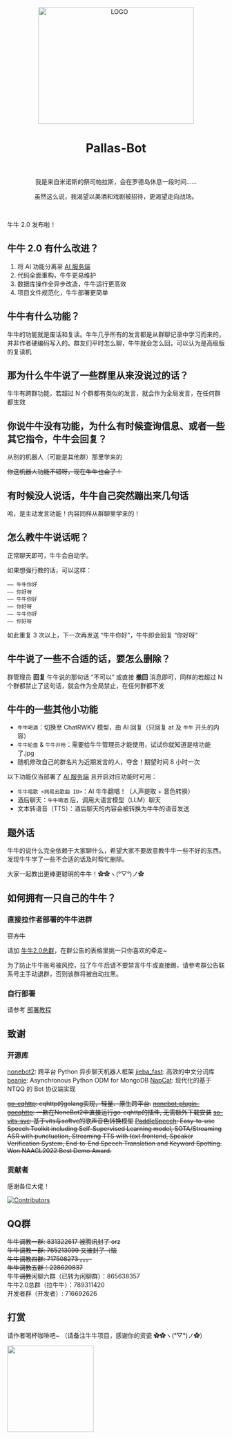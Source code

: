<div align="center">

<img alt="LOGO" src="https://user-images.githubusercontent.com/18511905/195892994-c1a231ec-147a-4f98-ba75-137d89578247.png" width=360 height=270/>

# Pallas-Bot

<br>

我是来自米诺斯的祭司帕拉斯，会在罗德岛休息一段时间......

虽然这么说，我渴望以美酒和戏剧被招待，更渴望走向战场。

</div>
<br>

牛牛 2.0 发布啦！

## 牛牛 2.0 有什么改进？

1. 将 AI 功能分离至 [AI 服务端](https://github.com/PallasBot/Pallas-Bot-AI)
2. 代码全面重构，牛牛更易维护
3. 数据库操作全异步改造，牛牛运行更高效
4. 项目文件规范化，牛牛部署更简单

## 牛牛有什么功能？

牛牛的功能就是废话和复读。牛牛几乎所有的发言都是从群聊记录中学习而来的，并非作者硬编码写入的。群友们平时怎么聊，牛牛就会怎么回，可以认为是高级版的复读机

## 那为什么牛牛说了一些群里从来没说过的话？

牛牛有跨群功能，若超过 N 个群都有类似的发言，就会作为全局发言，在任何群都生效

## 你说牛牛没有功能，为什么有时候查询信息、或者一些其它指令，牛牛会回复？

从别的机器人（可能是其他群）那里学来的

~~你这机器人功能不错呀，现在牛牛也会了！~~

## 有时候没人说话，牛牛自己突然蹦出来几句话

哈，是主动发言功能！内容同样从群聊里学来的！

## 怎么教牛牛说话呢？

正常聊天即可，牛牛会自动学。

如果想强行教的话，可以这样：

```text
—— 牛牛你好
—— 你好呀
—— 牛牛你好
—— 你好呀
—— 牛牛你好
—— 你好呀
```

如此重复 3 次以上，下一次再发送 “牛牛你好”，牛牛即会回复 “你好呀”

## 牛牛说了一些不合适的话，要怎么删除？

群管理员 **回复** 牛牛说的那句话 “不可以” 或直接 **撤回** 消息即可，同样的若超过 N 个群都禁止了这句话，就会作为全局禁止，在任何群都不发

## 牛牛的一些其他小功能

- `牛牛喝酒`：切换至 ChatRWKV 模型，由 AI 回复（只回复 at 及 `牛牛` 开头的内容）
- `牛牛轮盘` & `牛牛开枪`：需要给牛牛管理员才能使用，试试你就知道是啥功能了.jpg
- 随机修改自己的群名片为近期发言的人，夺舍！期望时间 8 小时一次

以下功能仅当部署了 [AI 服务端](https://github.com/PallasBot/Pallas-Bot-AI) 且开启对应功能时可用：

- `牛牛唱歌 <网易云歌曲 ID>`：AI 牛牛翻唱！（人声提取 + 音色转换）
- 酒后聊天：`牛牛喝酒` 后，调用大语言模型（LLM）聊天
- 文本转语音（TTS）：酒后聊天的内容会被转换为牛牛的语音发送

## 题外话

牛牛的说什么完全依赖于大家聊什么，希望大家不要故意教牛牛一些不好的东西。发现牛牛学了一些不合适的话及时帮忙删除。

大家一起教出更棒更聪明的牛牛！✿✿ヽ(°▽°)ノ✿

## 如何拥有一只自己的牛牛？

### 直接拉作者部署的牛牛进群

~~官方牛~~

请加 [牛牛2.0总群](#QQ群)，在群公告的表格里挑一只你喜欢的牵走~  

为了防止牛牛账号被风控，拉了牛牛后请不要禁言牛牛或直接踢，请参考群公告联系号主手动退群，否则该群将被自动拉黑。

### 自行部署

请参考 [部署教程](docs/Deployment.md)

## 致谢

### 开源库

[nonebot2](https://github.com/nonebot/nonebot2): 跨平台 Python 异步聊天机器人框架
[jieba_fast](https://github.com/deepcs233/jieba_fast): 高效的中文分词库
[beanie](https://github.com/BeanieODM/beanie): Asynchronous Python ODM for MongoDB
[NapCat](https://github.com/NapNeko/NapCatQQ): 现代化的基于 NTQQ 的 Bot 协议端实现

~~[go-cqhttp](https://github.com/Mrs4s/go-cqhttp): cqhttp的golang实现，轻量、原生跨平台.~~
~~[nonebot-plugin-gocqhttp](https://github.com/mnixry/nonebot-plugin-gocqhttp): 一款在NoneBot2中直接运行go-cqhttp的插件, 无需额外下载安装~~
~~[so-vits-svc](https://github.com/innnky/so-vits-svc): 基于vits与softvc的歌声音色转换模型~~
~~[PaddleSpeech](https://github.com/PaddlePaddle/PaddleSpeech): Easy-to-use Speech Toolkit including Self-Supervised Learning model, SOTA/Streaming ASR with punctuation, Streaming TTS with text frontend, Speaker Verification System, End-to-End Speech Translation and Keyword Spotting. Won NAACL2022 Best Demo Award.~~

### 贡献者

感谢各位大佬！

[![Contributors](https://contributors-img.web.app/image?repo=MistEO/Pallas-Bot)](https://github.com/MistEO/Pallas-Bot/graphs/contributors)

## QQ群

~~牛牛调教一群: 831322617 被腾讯封了 orz~~  
~~牛牛调教一群: 765213099 又被封了（恼~~  
~~牛牛调教四群: 717508273 。。。~~  
~~牛牛调教五群：228620837~~  
牛牛~~调教~~闲聊六群（已转为闲聊群）：865638357  
牛牛2.0总群（拉牛牛）：789311420  
开发者群（开发者）: 716692626

## 打赏

请作者喝杯咖啡吧~ （请备注牛牛项目，感谢你的资瓷 ✿✿ヽ(°▽°)ノ✿）

<a href="https://afdian.com/a/misteo">
  <img width="200" src="https://pic1.afdiancdn.com/static/img/welcome/button-sponsorme.png">
</a>
